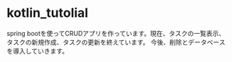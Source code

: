 # kotlin_tutolial
spring bootを使ってCRUDアプリを作っています。現在、タスクの一覧表示、タスクの新規作成、タスクの更新を終えています。
今後、削除とデータベースを導入していきます。

